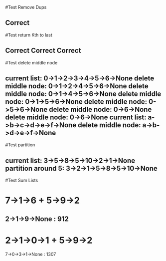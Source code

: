#Test Remove Dups

Correct
---------------------------------
#Test return Kth to last

Correct
Correct
Correct
---------------------------------
#Test delete middle node

current list:  0->1->2->3->4->5->6->None
delete middle node:  0->1->2->4->5->6->None
delete middle node:  0->1->4->5->6->None
delete middle node:  0->1->5->6->None
delete middle node:  0->5->6->None
delete middle node:  0->6->None
delete middle node:  0->6->None
current list:  a->b->c->d->e->f->None
delete middle node:  a->b->d->e->f->None
---------------------------------
#Test partition

current list:  3->5->8->5->10->2->1->None
partition around 5:  3->2->1->5->8->5->10->None
---------------------------------
#Test Sum Lists

7->1->6
+
5->9->2
=
2->1->9->None : 912
---------
2->1->0->1
+
5->9->2
=
7->0->3->1->None : 1307